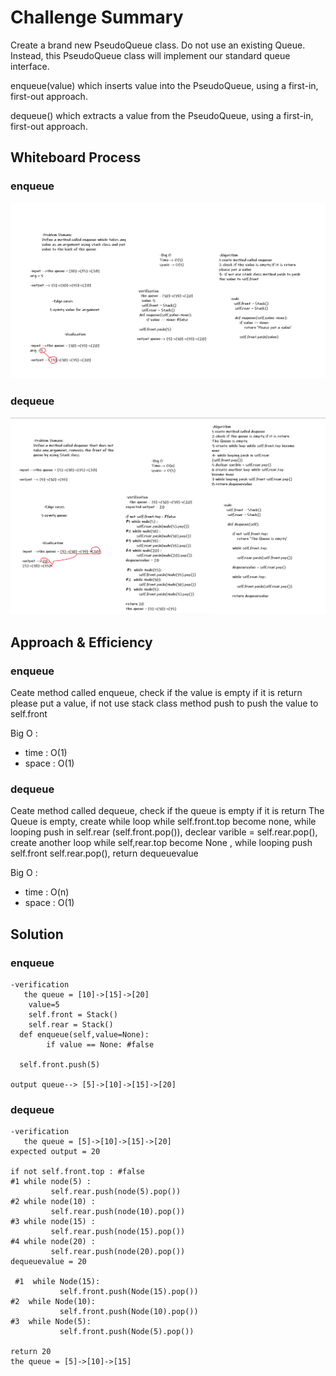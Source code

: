# Challenge Summary
Create a brand new PseudoQueue class. Do not use an existing Queue. Instead, this PseudoQueue class will implement our standard queue interface.

enqueue(value) which inserts value into the PseudoQueue, using a first-in, first-out approach.

dequeue() which extracts a value from the PseudoQueue, using a first-in, first-out approach.

## Whiteboard Process

### enqueue

![0](./enqueue_push.png)


### dequeue

![0](./dequeue_pop.png)


## Approach & Efficiency

### enqueue

Ceate method called enqueue, check if the value is empty if it is return 
please put a value, if not use stack class method push to push 
the value to self.front

Big O :
* time : O(1)
* space : O(1)

### dequeue

Ceate method called dequeue, check if the queue is empty if it is return The Queue is empty, create while loop while self.front.top become none, while looping push in self.rear (self.front.pop()), declear varible = self.rear.pop(), create another loop while self,rear.top become None , while looping push self.front self.rear.pop(), return dequeuevalue


Big O :
* time : O(n)
* space : O(1)

## Solution

### enqueue

```
-verification
   the queue = [10]->[15]->[20]
    value=5
    self.front = Stack()
    self.rear = Stack()
  def enqueue(self,value=None):
        if value == None: #false
   
  self.front.push(5)

output queue--> [5]->[10]->[15]->[20]
```

### dequeue

```
-verification
   the queue = [5]->[10]->[15]->[20]
expected output = 20

if not self.front.top : #false
#1 while node(5) :
         self.rear.push(node(5).pop())
#2 while node(10) :
         self.rear.push(node(10).pop())
#3 while node(15) :
         self.rear.push(node(15).pop())
#4 while node(20) :
         self.rear.push(node(20).pop())
dequeuevalue = 20

 #1  while Node(15):
           self.front.push(Node(15).pop())
#2  while Node(10):
           self.front.push(Node(10).pop())
#3  while Node(5):
           self.front.push(Node(5).pop())

return 20
the queue = [5]->[10]->[15]
```
